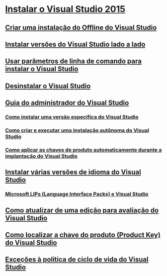 # [Instalar o Visual Studio 2015](install-visual-studio-2015.md)
## [Criar uma instalação do Offline do Visual Studio](create-an-offline-installation-of-visual-studio.md)
## [Instalar versões do Visual Studio lado a lado](install-visual-studio-versions-side-by-side.md)
## [Usar parâmetros de linha de comando para instalar o Visual Studio](use-command-line-parameters-to-install-visual-studio.md)
## [Desinstalar o Visual Studio](uninstall-visual-studio.md)
## [Guia do administrador do Visual Studio](visual-studio-administrator-guide.md)
### [Como instalar uma versão específica do Visual Studio](how-to-install-a-specific-release-of-visual-studio.md)
### [Como criar e executar uma instalação autônoma do Visual Studio](how-to-create-and-run-an-unattended-installation-of-visual-studio.md)
### [Como aplicar as chaves de produto automaticamente durante a implantação do Visual Studio](how-to-automatically-apply-product-keys-when-deploying-visual-studio.md)
## [Instalar várias versões de idioma do Visual Studio](install-multiple-language-versions-of-visual-studio.md)
### [Microsoft LIPs (Language Interface Packs) e Visual Studio](microsoft-language-interface-packs-lips-and-visual-studio.md)
## [Como atualizar de uma edição para avaliação do Visual Studio](how-to-upgrade-from-a-trial-edition-of-visual-studio.md)
## [Como localizar a chave do produto (Product Key) do Visual Studio](how-to-locate-the-visual-studio-product-key.md)
## [Exceções à política de ciclo de vida do Visual Studio](visual-studio-lifecycle-policy-exceptions.md)
